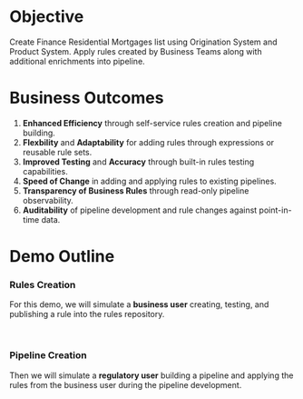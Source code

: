 # Objective
Create Finance Residential Mortgages list using Origination System and Product System. Apply rules created by Business Teams along with additional enrichments into pipeline. 
&nbsp; 
&nbsp; 
# Business Outcomes
1. **Enhanced Efficiency** through self-service rules creation and pipeline building.
1. **Flexbility** and **Adaptability** for adding rules through expressions or reusable rule sets.
1. **Improved Testing** and **Accuracy** through built-in rules testing capabilities. 
1. **Speed of Change** in adding and applying rules to existing pipelines.
1. **Transparency of Business Rules** through read-only pipeline observability.
1. **Auditability** of pipeline development and rule changes against point-in-time data. 
&nbsp; 
&nbsp; 
# Demo Outline
### Rules Creation
For this demo, we will simulate a **business user** creating, testing, and publishing a rule into the rules repository. 

&nbsp; 
### Pipeline Creation
Then we will simulate a **regulatory user** building a pipeline and applying the rules from the business user during the pipeline development. 